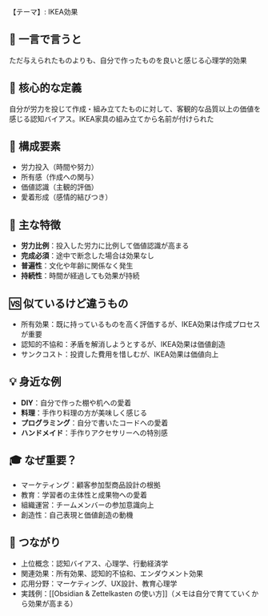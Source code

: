 【テーマ】: IKEA効果

## 📝 一言で言うと
ただ与えられたものよりも、自分で作ったものを良いと感じる心理学的効果

## 🎯 核心的な定義
自分が労力を投じて作成・組み立てたものに対して、客観的な品質以上の価値を感じる認知バイアス。IKEA家具の組み立てから名前が付けられた

## 🔗 構成要素
- 労力投入（時間や努力）
- 所有感（作成への関与）
- 価値認識（主観的評価）
- 愛着形成（感情的結びつき）

## 🌟 主な特徴
- **労力比例**：投入した労力に比例して価値認識が高まる
- **完成必須**：途中で断念した場合は効果なし
- **普遍性**：文化や年齢に関係なく発生
- **持続性**：時間が経過しても効果が持続

## 🆚 似ているけど違うもの
- 所有効果：既に持っているものを高く評価するが、IKEA効果は作成プロセスが重要
- 認知的不協和：矛盾を解消しようとするが、IKEA効果は価値創造
- サンクコスト：投資した費用を惜しむが、IKEA効果は価値向上

## 💡 身近な例
- **DIY**：自分で作った棚や机への愛着
- **料理**：手作り料理の方が美味しく感じる
- **プログラミング**：自分で書いたコードへの愛着
- **ハンドメイド**：手作りアクセサリーへの特別感

## 🎓 なぜ重要？
- マーケティング：顧客参加型商品設計の根拠
- 教育：学習者の主体性と成果物への愛着
- 組織運営：チームメンバーの参加意識向上
- 創造性：自己表現と価値創造の動機

## 🔄 つながり
- 上位概念：認知バイアス、心理学、行動経済学
- 関連効果：所有効果、認知的不協和、エンダウメント効果
- 応用分野：マーケティング、UX設計、教育心理学
- 実践例：[[Obsidian & Zettelkasten の使い方]]（メモは自分で育てていくから効果が高まる）